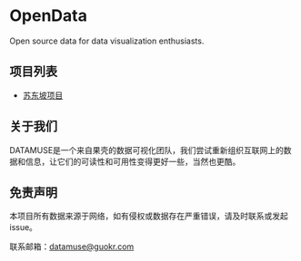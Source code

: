 # OpenData
Open source data for data visualization enthusiasts.

## 项目列表
* [苏东坡项目](/苏东坡/)

## 关于我们
DATAMUSE是一个来自果壳的数据可视化团队，我们尝试重新组织互联网上的数据和信息，让它们的可读性和可用性变得更好一些，当然也更酷。


## 免责声明
本项目所有数据来源于网络，如有侵权或数据存在严重错误，请及时联系或发起issue。

联系邮箱：[datamuse@guokr.com](datamuse@guokr.com)

